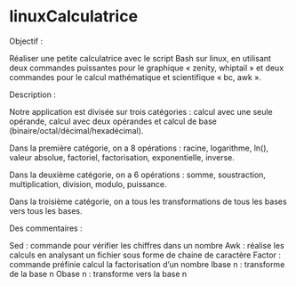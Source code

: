 # linuxCalculatrice

Objectif :

Réaliser une petite calculatrice avec le script Bash sur linux, en utilisant deux commandes puissantes pour le graphique « zenity, whiptail » et deux commandes pour le calcul mathématique et scientifique « bc, awk ».

Description :

Notre application est divisée sur trois catégories : calcul avec une seule opérande, calcul avec deux opérandes et calcul de base (binaire/octal/décimal/hexadécimal).

Dans la première catégorie, on a 8 opérations : racine, logarithme, ln(), valeur absolue, factoriel, factorisation, exponentielle, inverse.

Dans la deuxième catégorie, on a 6 opérations : somme, soustraction, multiplication, division, modulo, puissance.

Dans la troisième catégorie, on a tous les transformations de tous les bases vers tous les bases.

Des commentaires :

Sed : commande pour vérifier les chiffres dans un nombre
Awk : réalise les calculs en analysant un fichier sous forme de chaine de caractère
Factor : commande préfinie calcul la factorisation d’un nombre
Ibase n : transforme de la base n
Obase n : transforme vers la base n
